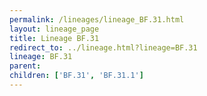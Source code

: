 ```yaml
---
permalink: /lineages/lineage_BF.31.html
layout: lineage_page
title: Lineage BF.31
redirect_to: ../lineage.html?lineage=BF.31
lineage: BF.31
parent: 
children: ['BF.31', 'BF.31.1']
---
```

